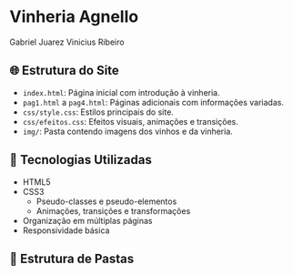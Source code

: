 # Vinheria Agnello

Gabriel Juarez
Vinicius Ribeiro

## 🌐 Estrutura do Site

- `index.html`: Página inicial com introdução à vinheria.
- `pag1.html` a `pag4.html`: Páginas adicionais com informações variadas.
- `css/style.css`: Estilos principais do site.
- `css/efeitos.css`: Efeitos visuais, animações e transições.
- `img/`: Pasta contendo imagens dos vinhos e da vinheria.

## 🎨 Tecnologias Utilizadas

- HTML5
- CSS3
  - Pseudo-classes e pseudo-elementos
  - Animações, transições e transformações
- Organização em múltiplas páginas
- Responsividade básica

## 📁 Estrutura de Pastas


